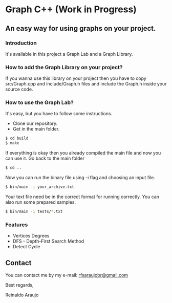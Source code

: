 # Graph C++ (Work in Progress)
## An easy way for using graphs on your project.

### Introduction

It's available in this project a Graph Lab and a Graph Library.

### How to add the Graph Library on your project?

If you wanna use this library on your project then you have to copy src/Graph.cpp and include/Graph.h files and include the Graph.h inside your source code.

### How to use the Graph Lab?
It's easy, but you have to follow some instructions.
* Clone our repository.
* Get in the main folder.
```sh
$ cd build
$ make
```
If everything is okay then you already compiled the main file and now you can use it.
Go back to the main folder
```sh
$ cd ..
```
Now you can run the binary file using -i flag and choosing an input file.
```sh
$ bin/main -i your_archive.txt
```
Your text file need be in the correct format for running correctly.
You can also run some prepared samples.
```sh
$ bin/main -i tests/*.txt
```

### Features
* Vertices Degrees
* DFS - Depth-First Search Method
* Detect Cycle


## Contact

You can contact me by my e-mail:
rfsaraujobr@gmail.com

Best regards,

Reinaldo Araujo
